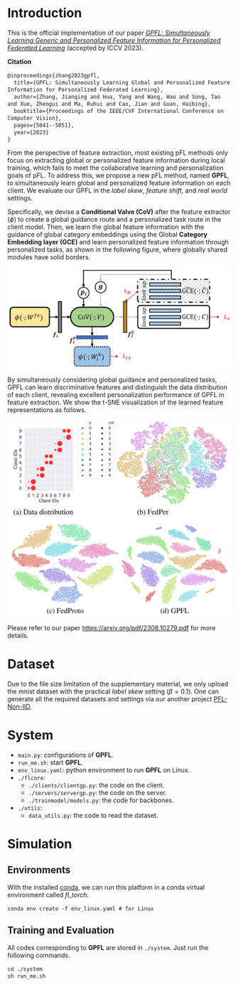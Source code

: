 # Introduction

This is the official implementation of our paper [*GPFL: Simultaneously Learning Generic and Personalized Feature Information for Personalized Federated Learning*](https://arxiv.org/pdf/2308.10279v2.pdf) (accepted by ICCV 2023). 

**Citation**

```
@inproceedings{zhang2023gpfl,
  title={GPFL: Simultaneously Learning Global and Personalized Feature Information for Personalized Federated Learning},
  author={Zhang, Jianqing and Hua, Yang and Wang, Hao and Song, Tao and Xue, Zhengui and Ma, Ruhui and Cao, Jian and Guan, Haibing},
  booktitle={Proceedings of the IEEE/CVF International Conference on Computer Vision},
  pages={5041--5051},
  year={2023}
}
```

From the perspective of feature extraction, most existing pFL methods only focus on extracting global or personalized feature information during local training, which fails to meet the collaborative learning and personalization goals of pFL. To address this, we propose a new pFL method, named **GPFL**, to simultaneously learn global and personalized feature information on each client. We evaluate our GPFL in the *label skew*, *feature shift*, and *real world* settings. 

Specifically, we devise a **Conditional Valve (CoV)** after the feature extractor ($\phi$) to create a global guidance route and a personalized task route in the client model. Then, we learn the global feature information with the guidance of global category embeddings using the Global **Category Embedding layer (GCE)** and learn personalized feature information through personalized tasks, as shown in the following figure, where globally shared modules have solid borders. 

![](./figs/fig1.png)

By simultaneously considering global guidance and personalized tasks, GPFL can learn discriminative features and distinguish the data distribution of each client, revealing excellent personalization performance of GPFL in feature extraction. We show the t-SNE visualization of the learned feature representations as follows. 

![](./figs/fig2.png)

Please refer to our paper https://arxiv.org/pdf/2308.10279.pdf for more details. 


# Dataset

Due to the file size limitation of the supplementary material, we only upload the mnist dataset with the practical *label skew* setting ($\beta=0.1$). One can generate all the required datasets and settings via our another project [PFL-Non-IID](https://github.com/TsingZ0/PFL-Non-IID). 


# System

- `main.py`: configurations of **GPFL**. 
- `run_me.sh`: start **GPFL**. 
- `env_linux.yaml`: python environment to run **GPFL** on Linux. 
- `./flcore`: 
    - `./clients/clientgp.py`: the code on the client. 
    - `./servers/servergp.py`: the code on the server. 
    - `./trainmodel/models.py`: the code for backbones. 
- `./utils`:
    - `data_utils.py`: the code to read the dataset. 

# Simulation

## Environments
With the installed [conda](https://repo.anaconda.com/miniconda/Miniconda3-latest-Linux-x86_64.sh), we can run this platform in a conda virtual environment called *fl_torch*. 
```
conda env create -f env_linux.yaml # for Linux
```


## Training and Evaluation

All codes corresponding to **GPFL** are stored in `./system`. Just run the following commands.

```
cd ./system
sh run_me.sh
```
